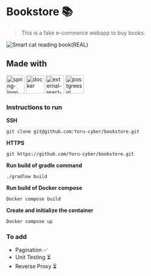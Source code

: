 # Bookstore 📚
> This is a fake e-commerce webapp to buy books.

![Smart cat reading book(REAL)](https://media1.giphy.com/media/v1.Y2lkPTc5MGI3NjExMzl0Y25seDF2c283OTRjM3hjOWdzZXlsM2JnOHc4aXhuOHMxeWRpMSZlcD12MV9pbnRlcm5hbF9naWZfYnlfaWQmY3Q9Zw/NFA61GS9qKZ68/giphy.gif)
## Made with
<img width="48" height="48" src="https://img.icons8.com/color/48/spring-logo.png" alt="spring-logo"/>
<img width="48" height="48" src="https://img.icons8.com/fluency/48/docker.png" alt="docker"/>
<img width="48" height="48" src="https://img.icons8.com/external-tal-revivo-color-tal-revivo/48/external-react-a-javascript-library-for-building-user-interfaces-logo-color-tal-revivo.png" alt="external-react-a-javascript-library-for-building-user-interfaces-logo-color-tal-revivo"/>
<img width="48" height="48" src="https://img.icons8.com/color/48/postgreesql.png" alt="postgreesql"/>

### Instructions to run
**SSH**
```shell
git clone git@github.com:Yoru-cyber/bookstore.git
```
**HTTPS**
```shell
git https://github.com/Yoru-cyber/bookstore.git
```
**Run build of gradle command**
```shell
./gradlew build
```
**Run build of Docker compose**
```shell
Docker compose build
```
**Create and initialize the container**
```shell
Docker compose up
```
### To add
- Pagination ✅
- Unit Testing ⏳
- Reverse Proxy ⏳
